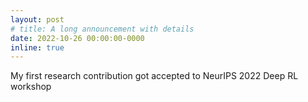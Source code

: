 ```yaml
---
layout: post
# title: A long announcement with details
date: 2022-10-26 00:00:00-0000
inline: true
---
```


My first research contribution got accepted to NeurIPS 2022 Deep RL workshop